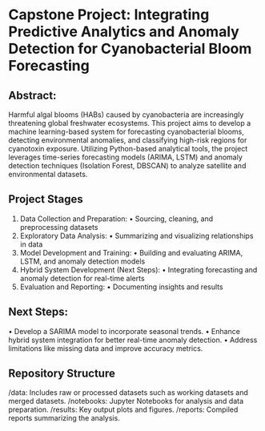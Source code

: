 # Capstone Project: Integrating Predictive Analytics and Anomaly Detection for Cyanobacterial Bloom Forecasting

## Abstract:

Harmful algal blooms (HABs) caused by cyanobacteria are increasingly threatening global freshwater ecosystems. This project aims to develop a machine learning-based system for forecasting cyanobacterial blooms, detecting environmental anomalies, and classifying high-risk regions for cyanotoxin exposure. Utilizing Python-based analytical tools, the project leverages time-series forecasting models (ARIMA, LSTM) and anomaly detection techniques (Isolation Forest, DBSCAN) to analyze satellite and environmental datasets.

## Project Stages

1.	Data Collection and Preparation:
   •	Sourcing, cleaning, and preprocessing datasets
2.	Exploratory Data Analysis:
   •	Summarizing and visualizing relationships in data
3.	Model Development and Training:
   •	Building and evaluating ARIMA, LSTM, and anomaly detection models
4.	Hybrid System Development (Next Steps):
   •	Integrating forecasting and anomaly detection for real-time alerts
6.	Evaluation and Reporting:
   •	Documenting insights and results

## Next Steps:
   •	Develop a SARIMA model to incorporate seasonal trends.
   •	Enhance hybrid system integration for better real-time anomaly detection.
   •	Address limitations like missing data and improve accuracy metrics.

## Repository Structure
  /data: Includes raw or processed datasets such as working datasets and merged datasets.
  /notebooks: Jupyter Notebooks for analysis and data preparation.
  /results: Key output plots and figures.
  /reports: Compiled reports summarizing the analysis.

